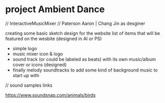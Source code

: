 # project Ambient Dance 

// InteractiveMusicMixer 
// Paterson Aaron | Chang Jin as desginer 

creating some basic sketch design for the website 
list of items that will be featured on the wesbite (designed in AI or PS)
- simple logo
- music mixer icon & logo
- sound track (or could be labeled as beats) with its own music/album cover or icons (designed)
- finally melody soundtracks to add some kind of background music to start up with 

// sound samples links

https://www.soundsnap.com/animals/birds
<!-- been having bit of trouble pushing into seperate branch -->
